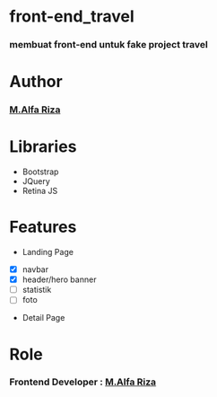 # front-end_travel
### membuat front-end untuk fake project travel

# Author
### [M.Alfa Riza](https://www.alfariza.github.io/ "Portfolio M.Alfa Riza")

# Libraries
- Bootstrap
- JQuery
- Retina JS

# Features
- Landing Page
- [x] navbar
- [x] header/hero banner
- [ ] statistik
- [ ] foto

- Detail Page

# Role
### Frontend Developer : [M.Alfa Riza](https://www.alfariza.github.io/ "Portfolio M.Alfa Riza")
